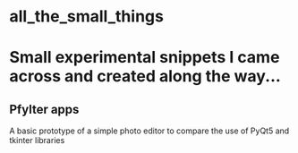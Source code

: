 # all_the_small_things
# Small experimental snippets I came across and created along the way...

## Pfylter apps
A basic prototype of a simple photo editor to compare the use of PyQt5 and tkinter libraries
